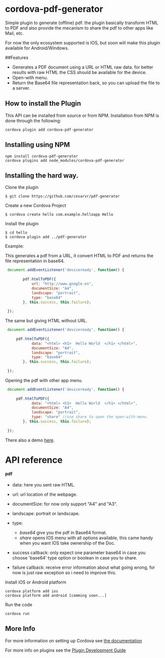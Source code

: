 # cordova-pdf-generator

Simple plugin to generate (offline) pdf. the plugin basically transform HTML to PDF and also provide the mecanism to share the pdf to other apps like Mail, etc. 

For now the only ecosystem supported is IOS, but soon will make this plugin available for Android/Windows.


##Features 

- Generates a PDF document using a URL or HTML raw data. for better results with raw HTML the CSS should be available for the device. 
- Open-with menu.  
- Return the Base64 file representation back, so you can upload the file to a server. 

## How to install the Plugin
This API can be installed from source or from NPM. Installation from NPM is done through the following:

    cordova plugin add cordova-pdf-generator



## Installing using NPM 

    npm install cordova-pdf-generator
    cordova plugins add node_modules/cordova-pdf-generator 


## Installing the hard way.

Clone the plugin

    $ git clone https://github.com/cesarvr/pdf-generator

Create a new Cordova Project

    $ cordova create hello com.example.helloapp Hello
    
Install the plugin

    $ cd hello
    $ cordova plugin add ../pdf-generator
    

Example: 

This generates a pdf from a URL, it convert HTML to PDF and returns the file representation in base64.  

```js
 document.addEventListener('deviceready', function() { 
        
        pdf.htmlToPDF({
            url: "http://www.google.es",
            documentSize: "A4",
            landscape: "portrait",
            type: "base64"
        }, this.success, this.failure);
 
 });
```

The same but giving HTML without URL. 

```js
 document.addEventListener('deviceready', function() { 
        
     pdf.htmlToPDF({
            data: "<html> <h1>  Hello World  </h1> </html>",
            documentSize: "A4",
            landscape: "portrait",
            type: "base64"
        }, this.success, this.failure);
 
 });
```

Opening the pdf with other app menu. 

```js
 document.addEventListener('deviceready', function() { 
        
     pdf.htmlToPDF({
            data: "<html> <h1>  Hello World  </h1> </html>",
            documentSize: "A4",
            landscape: "portrait",
            type: "share" //use share to open the open-with-menu.
        }, this.success, this.failure);
 
 });
```



There also a demo [here].


# API reference

#### pdf

- data: here you sent raw HTML.
- url: url location of the webpage. 
- documentSize: for now only support "A4" and "A3". 
- landscape: portrait or landscape. 
- type:
    - *base64* give you the pdf in Base64 format. 
    - *share* opens IOS menu with all options available, this came handy when you want IOS take ownership of the Doc.  

- success callback: only expect one parameter base64 in case you choose 'base64' type option or boolean in case you to share.
- failure callback: receive error information about what going wrong, for now is just raw exception so i need to improve this.



Install iOS or Android platform

    cordova platform add ios
    cordova platform add android [comming soon...]
    
Run the code

    cordova run 

## More Info

[here]:https://github.com/cesarvr/pdf-generator-example

For more information on setting up Cordova see [the documentation](http://cordova.apache.org/docs/en/4.0.0/guide_cli_index.md.html#The%20Command-Line%20Interface)

For more info on plugins see the [Plugin Development Guide](http://cordova.apache.org/docs/en/4.0.0/guide_hybrid_plugins_index.md.html#Plugin%20Development%20Guide)
